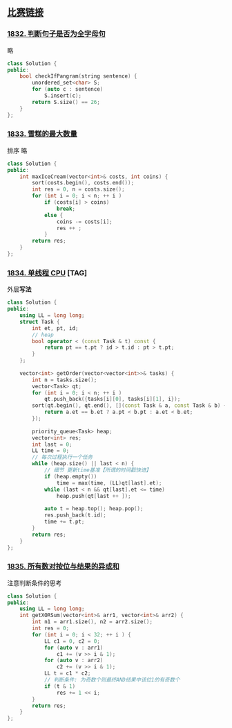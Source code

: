 ## [比赛链接](https://leetcode.cn/contest/weekly-contest-237/)


### [1832. 判断句子是否为全字母句](https://leetcode.cn/problems/check-if-the-sentence-is-pangram/)

略

```c++
class Solution {
public:
    bool checkIfPangram(string sentence) {
        unordered_set<char> S;
        for (auto c : sentence)
            S.insert(c);
        return S.size() == 26;
    }
};
```


### [1833. 雪糕的最大数量](https://leetcode.cn/problems/maximum-ice-cream-bars/)

排序 略

```c++
class Solution {
public:
    int maxIceCream(vector<int>& costs, int coins) {
        sort(costs.begin(), costs.end());
        int res = 0, n = costs.size();
        for (int i = 0; i < n; ++ i )
            if (costs[i] > coins)
                break;
            else {
                coins -= costs[i];
                res ++ ;
            }
        return res;
    }
};
```

### [1834. 单线程 CPU](https://leetcode.cn/problems/single-threaded-cpu/) [TAG]

外层**写法**

```c++
class Solution {
public:
    using LL = long long;
    struct Task {
        int et, pt, id;
        // heap
        bool operator < (const Task & t) const {
            return pt == t.pt ? id > t.id : pt > t.pt;
        }
    };
    
    vector<int> getOrder(vector<vector<int>>& tasks) {
        int n = tasks.size();
        vector<Task> qt;
        for (int i = 0; i < n; ++ i )
            qt.push_back({tasks[i][0], tasks[i][1], i});
        sort(qt.begin(), qt.end(), [](const Task & a, const Task & b) {
            return a.et == b.et ? a.pt < b.pt : a.et < b.et;
        });
        
        priority_queue<Task> heap;
        vector<int> res;
        int last = 0;
        LL time = 0;
        // 每次过程执行一个任务
        while (heap.size() || last < n) {
            // 细节 更新time基准【所谓的时间戳快进】
            if (heap.empty())
                time = max(time, (LL)qt[last].et);
            while (last < n && qt[last].et <= time)
                heap.push(qt[last ++ ]);
            
            auto t = heap.top(); heap.pop();
            res.push_back(t.id);
            time += t.pt;
        }
        return res;
    }
};
```

### [1835. 所有数对按位与结果的异或和](https://leetcode.cn/problems/find-xor-sum-of-all-pairs-bitwise-and/)

注意判断条件的思考

```c++
class Solution {
public:
    using LL = long long;
    int getXORSum(vector<int>& arr1, vector<int>& arr2) {
        int n1 = arr1.size(), n2 = arr2.size();
        int res = 0;
        for (int i = 0; i < 32; ++ i ) {
            LL c1 = 0, c2 = 0;
            for (auto v : arr1)
                c1 += (v >> i & 1);
            for (auto v : arr2)
                c2 += (v >> i & 1);
            LL t = c1 * c2;
            // 判断条件: 为奇数个则最终AND结果中该位1的有奇数个
            if (t & 1)
                res += 1 << i;
        }
        return res;
    }
};
```
